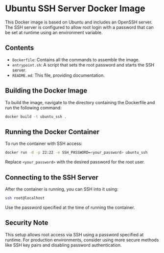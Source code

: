 # Ubuntu SSH Server Docker Image

This Docker image is based on Ubuntu and includes an OpenSSH server. The SSH server is configured to allow root login with a password that can be set at runtime using an environment variable.

## Contents
- `Dockerfile`: Contains all the commands to assemble the image.
- `entrypoint.sh`: A script that sets the root password and starts the SSH server.
- `README.md`: This file, providing documentation.

## Building the Docker Image

To build the image, navigate to the directory containing the Dockerfile and run the following command:

```bash
docker build -t ubuntu_ssh .
```

## Running the Docker Container

To run the container with SSH access:

```bash
docker run -d -p 22:22 -e SSH_PASSWORD=<your_password> ubuntu_ssh
```

Replace `<your_password>` with the desired password for the root user.

## Connecting to the SSH Server

After the container is running, you can SSH into it using:

```bash
ssh root@localhost
```

Use the password specified at the time of running the container.

## Security Note

This setup allows root access via SSH using a password specified at runtime. For production environments, consider using more secure methods like SSH key pairs and disabling password authentication.
